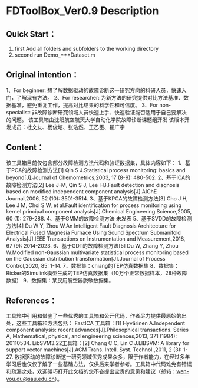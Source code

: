 # FDToolBox_Ver0.9 Description
## Quick Start：
  1. first Add all folders and subfolders to the working directory
  2. second run Demo_***Dataset.m
## Original intention：

  1、For beginner: 想了解数据驱动的故障诊断这一研究方向的科研人员，快速入门，了解现有方法。
  2、For researcher: 为新方法的研究提供对比方法基准、数据基准，避免重复工作，提高对比结果的科学性和可信度。
  3、For non-specialist: 非故障诊断研究领域人员快速上手、快速验证能否适用于自己要解决的问题。
  该工具箱由沈阳航空航天大学自动化学院故障诊断课题组开发
  该版本开发成员：杜文友、杨俊培、张浩然、王乙臣、翟广宇
## Content：
  该工具箱目前仅包含部分故障检测方法代码和验证数据集，具体内容如下：
  1、基于PCA的故障检测方法[1] Qin S J.Statistical process monitoring: basics and beyond[J].Journal of Chemometrics,2003, 17 (8-9): 480-502.
  2、基于ICA的故障检测方法[2] Lee J-M, Qin S J, Lee I-B.Fault detection and diagnosis based on modified independent component analysis[J].AIChE Journal,2006, 52 (10): 3501-3514.
  3、基于KPCA的故障检测方法[3] Cho J H, Lee J M, Choi S W, et al.Fault identification for process monitoring using kernel principal component analysis[J].Chemical Engineering Science,2005, 60 (1): 279-288.
  4、基于GMM的故障检测方法 未发表
  5、基于SVDD的故障检测方法[4] Du W Y, Zhou W.An Intelligent Fault Diagnosis Architecture for Electrical Fused Magnesia Furnace Using Sound Spectrum Submanifold Analysis[J].IEEE Transactions on Instrumentation and Measurement,2018, 67 (9): 2014-2023.
  6、基于GDT的故障检测方法[5] Du W, Zhang Y, Zhou W.Modified non-Gaussian multivariate statistical process monitoring based on the Gaussian distribution transformation[J].Journal of Process Control,2020, 85: 1-14. 
  7、数据集：chiang的TEP仿真数据集
  8、数据集：Ricker的Simulink模型生成的TEP仿真数据集（10万个正常数据样本，28种故障数据）
  9、数据集：某民用航空器脱敏数据集。
## References：
  工具箱中引用和借鉴了一些优秀的工具箱和公开代码，作者尽力提供最原始的出处，这些工具箱和方法包括：
  FastICA 工具箱：[1] Hyvärinen A.Independent component analysis: recent advances[J].Philosophical transactions. Series A, Mathematical, physical, and engineering sciences,2013, 371 (1984): 20110534.
  LibSVM3.22工具箱：[2] Chang C C, Lin C J.LIBSVM: A library for support vector machines[J].ACM Trans. Intell. Syst. Technol.,2011, 2 (3): 1-27.
  数据驱动的故障诊断这一研究领域优秀成果众多，限于作者能力，在经过多年学习后也仅仅了解了一些基础方法，仅供后来学者参考。工具箱中代码难免有错误和疏漏之处，欢迎碰巧打开此文档的您不吝提出宝贵的意见和建议（邮箱：wen-you.du@sau.edu.cn）。 
